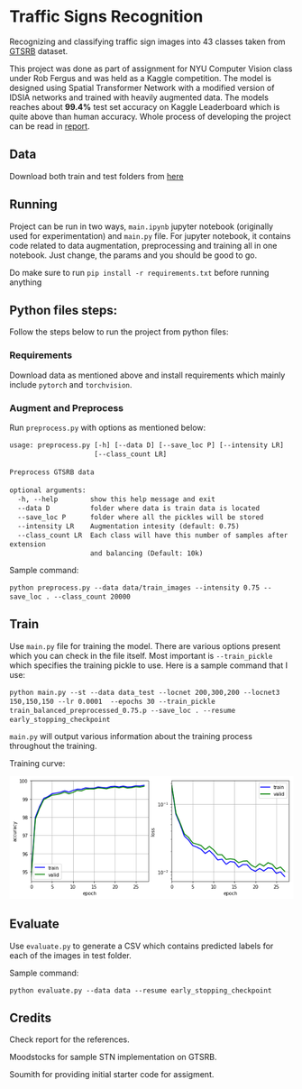 # Traffic Signs Recognition

Recognizing and classifying traffic sign images into 43 classes taken from [GTSRB](http://benchmark.ini.rub.de/?section=gtsrb&subsection=dataset) dataset.

This project was done as part of assignment for NYU Computer Vision class under Rob Fergus and was held as a Kaggle competition. The model is designed using Spatial Transformer Network with a modified version of IDSIA networks and trained with heavily augmented data. The models reaches about __99.4%__ test set accuracy on Kaggle Leaderboard which is quite above than human accuracy. Whole process of developing the project can be read in [report]().

## Data

Download both train and test folders from [here](https://www.kaggle.com/c/nyu-cv-fall-2017/data)


## Running

Project can be run in two ways, `main.ipynb` jupyter notebook (originally used for experimentation) and `main.py` file. For jupyter notebook, it contains code related to data augmentation, preprocessing and training all in one notebook. Just change, the params and you should be good to go.

Do make sure to run `pip install -r requirements.txt` before running anything

## Python files steps:

Follow the steps below to run the project from python files:

### Requirements

Download data as mentioned above and install requirements which mainly include `pytorch` and `torchvision`.

### Augment and Preprocess

Run `preprocess.py` with options as mentioned below:

```
usage: preprocess.py [-h] [--data D] [--save_loc P] [--intensity LR]
                     [--class_count LR]

Preprocess GTSRB data

optional arguments:
  -h, --help        show this help message and exit
  --data D          folder where data is train data is located
  --save_loc P      folder where all the pickles will be stored
  --intensity LR    Augmentation intesity (default: 0.75)
  --class_count LR  Each class will have this number of samples after extension
                    and balancing (Default: 10k)
```

Sample command:

```
python preprocess.py --data data/train_images --intensity 0.75 --save_loc . --class_count 20000
```

## Train

Use `main.py` file for training the model. There are various options present which you can check in the file itself. Most important is `--train_pickle` which specifies the training pickle to use. Here is a sample command that I use:

```
python main.py --st --data data_test --locnet 200,300,200 --locnet3 150,150,150 --lr 0.0001  --epochs 30 --train_pickle train_balanced_preprocessed_0.75.p --save_loc . --resume early_stopping_checkpoint
```

`main.py` will output various information about the training process throughout the training.

Training curve:

![Training Curve](./images/curves.png)

## Evaluate

Use `evaluate.py` to generate a CSV which contains predicted labels for each of the images in test folder.

Sample command:

```
python evaluate.py --data data --resume early_stopping_checkpoint
```

## Credits

Check report for the references.

Moodstocks for sample STN implementation on GTSRB.

Soumith for providing initial starter code for assigment.
